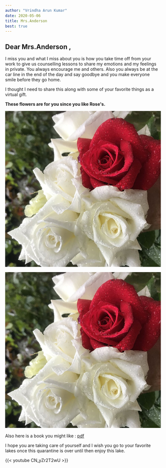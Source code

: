 ```yaml
---
author: "Vrindha Arun Kumar"
date: 2020-05-06
title: Mrs.Anderson 
best: true
---
```


## Dear Mrs.Anderson ,
I miss you and what I miss about you is how you take time off from your work to give us counselling lessons to share my emotions and my feelings in private. You always encourage me and others. Also you always be at the car line in the end of the day and say goodbye and you make everyone smile before they go home. 


I thought I need to share this along with some of your favorite things as a virtual gift.

**These flowers are for you since you like Rose's.**

![image](static/img/rose1.jpg)

![image](/img/rose1.jpg)

Also here is a book you might like : [pdf](/doc/mexican.pdf)

I hope you are taking care of yourself and I wish  you go to your favorite lakes once this quarantine is over until then enjoy this lake.

{{< youtube CN_yZr2T2wU >}}